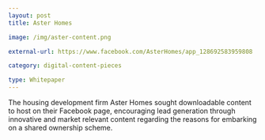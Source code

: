 ```yaml
---
layout: post
title: Aster Homes

image: /img/aster-content.png

external-url: https://www.facebook.com/AsterHomes/app_128692583959808

category: digital-content-pieces

type: Whitepaper
---
```


The housing development firm Aster Homes sought downloadable content to host on their Facebook page, encouraging lead generation through innovative and market relevant content regarding the reasons for embarking on a shared ownership scheme.